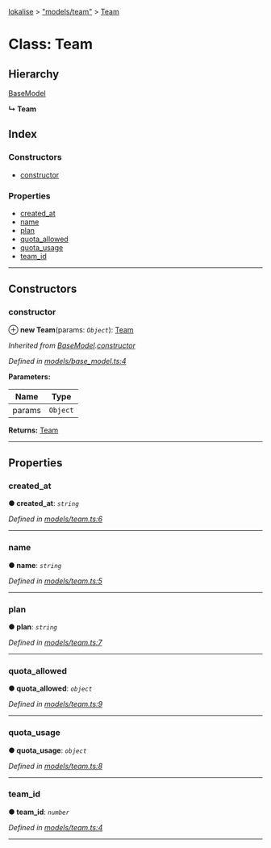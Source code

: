 [lokalise](../README.md) > ["models/team"](../modules/_models_team_.md) > [Team](../classes/_models_team_.team.md)

# Class: Team

## Hierarchy

 [BaseModel](_models_base_model_.basemodel.md)

**↳ Team**

## Index

### Constructors

* [constructor](_models_team_.team.md#constructor)

### Properties

* [created_at](_models_team_.team.md#created_at)
* [name](_models_team_.team.md#name)
* [plan](_models_team_.team.md#plan)
* [quota_allowed](_models_team_.team.md#quota_allowed)
* [quota_usage](_models_team_.team.md#quota_usage)
* [team_id](_models_team_.team.md#team_id)

---

## Constructors

<a id="constructor"></a>

###  constructor

⊕ **new Team**(params: *`Object`*): [Team](_models_team_.team.md)

*Inherited from [BaseModel](_models_base_model_.basemodel.md).[constructor](_models_base_model_.basemodel.md#constructor)*

*Defined in [models/base_model.ts:4](https://github.com/lokalise/node-lokalise-api/blob/13b70eb/src/models/base_model.ts#L4)*

**Parameters:**

| Name | Type |
| ------ | ------ |
| params | `Object` |

**Returns:** [Team](_models_team_.team.md)

___

## Properties

<a id="created_at"></a>

###  created_at

**● created_at**: *`string`*

*Defined in [models/team.ts:6](https://github.com/lokalise/node-lokalise-api/blob/13b70eb/src/models/team.ts#L6)*

___
<a id="name"></a>

###  name

**● name**: *`string`*

*Defined in [models/team.ts:5](https://github.com/lokalise/node-lokalise-api/blob/13b70eb/src/models/team.ts#L5)*

___
<a id="plan"></a>

###  plan

**● plan**: *`string`*

*Defined in [models/team.ts:7](https://github.com/lokalise/node-lokalise-api/blob/13b70eb/src/models/team.ts#L7)*

___
<a id="quota_allowed"></a>

###  quota_allowed

**● quota_allowed**: *`object`*

*Defined in [models/team.ts:9](https://github.com/lokalise/node-lokalise-api/blob/13b70eb/src/models/team.ts#L9)*

___
<a id="quota_usage"></a>

###  quota_usage

**● quota_usage**: *`object`*

*Defined in [models/team.ts:8](https://github.com/lokalise/node-lokalise-api/blob/13b70eb/src/models/team.ts#L8)*

___
<a id="team_id"></a>

###  team_id

**● team_id**: *`number`*

*Defined in [models/team.ts:4](https://github.com/lokalise/node-lokalise-api/blob/13b70eb/src/models/team.ts#L4)*

___

